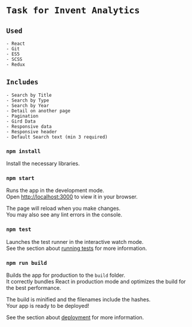 
# `Task for Invent Analytics`

## `Used`
    - React
    - Git
    - ES5
    - SCSS
    - Redux
## `Includes`    
    - Search by Title
    - Search by Type
    - Search by Year
    - Detail on another page
    - Pagination
    - Gird Data
    - Responsive data
    - Responsive header 
    - Default Search text (min 3 required)

### `npm install`

Install the necessary libraries.

### `npm start`

Runs the app in the development mode.\
Open [http://localhost:3000](http://localhost:3000) to view it in your browser.

The page will reload when you make changes.\
You may also see any lint errors in the console.

### `npm test`

Launches the test runner in the interactive watch mode.\
See the section about [running tests](https://facebook.github.io/create-react-app/docs/running-tests) for more information.

### `npm run build`

Builds the app for production to the `build` folder.\
It correctly bundles React in production mode and optimizes the build for the best performance.

The build is minified and the filenames include the hashes.\
Your app is ready to be deployed!

See the section about [deployment](https://facebook.github.io/create-react-app/docs/deployment) for more information.


